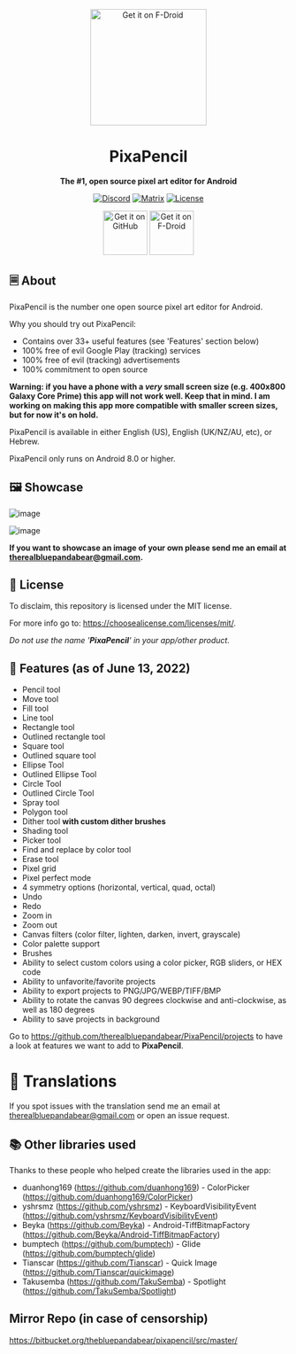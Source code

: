 <div align="center">
<img src="https://user-images.githubusercontent.com/50536495/170400421-0c3a1711-4484-42b1-995b-ee0095c3c7cb.png" width = "210" height = "210" alt="Get it on F-Droid"/>
  <h1>PixaPencil</h1>
  <p><b>The #1, open source pixel art editor for Android</b><br>

[![Discord](https://img.shields.io/badge/Discord-PixaPencil-blue.svg)](https://discord.com/invite/Ytm7WBMNz9)
[![Matrix](https://img.shields.io/badge/Matrix-PixaPencil-green.svg)](https://matrix.to/#/#pixapencil:matrix.org)
[![License](https://img.shields.io/badge/License-MIT-red.svg)](https://choosealicense.com/licenses/mit/)

[<img src="https://github.com/machiav3lli/oandbackupx/blob/034b226cea5c1b30eb4f6a6f313e4dadcbb0ece4/badge_github.png" alt="Get it on GitHub" height="80">](https://github.com/therealbluepandabear/PixaPencil/releases/latest)
[<img src="https://fdroid.gitlab.io/artwork/badge/get-it-on.png" alt="Get it on F-Droid" height="80">](https://f-droid.org/en/packages/com.therealbluepandabear.pixapencil/)
</div>

## 🗏 About

PixaPencil is the number one open source pixel art editor for Android.

Why you should try out PixaPencil:

- Contains over 33+ useful features (see 'Features' section below)
- 100% free of evil Google Play (tracking) services
- 100% free of evil (tracking) advertisements
- 100% commitment to open source

**Warning: if you have a phone with a _very_ small screen size (e.g. 400x800 Galaxy Core Prime) this app will not work well. Keep that in mind. I am working on making this app more compatible with smaller screen sizes, but for now it's on hold.**

PixaPencil is available in either English (US), English (UK/NZ/AU, etc), or Hebrew.

PixaPencil only runs on Android 8.0 or higher.

## 🖼️ Showcase

![image](https://user-images.githubusercontent.com/50536495/174203917-1a6e02d0-c63c-42d8-b8f6-932bb8d01994.png)

![image](https://user-images.githubusercontent.com/50536495/174204000-bf8a2b63-517f-40c4-ba96-4726061b9270.png)

**If you want to showcase an image of your own please send me an email at therealbluepandabear@gmail.com.**

## 📜 License

To disclaim, this repository is licensed under the MIT license.

For more info go to: https://choosealicense.com/licenses/mit/.

_Do not use the name '**PixaPencil**' in your app/other product._

## 📝 Features (as of June 13, 2022)
- Pencil tool
- Move tool
- Fill tool 
- Line tool
- Rectangle tool
- Outlined rectangle tool
- Square tool
- Outlined square tool
- Ellipse Tool
- Outlined Ellipse Tool
- Circle Tool
- Outlined Circle Tool
- Spray tool
- Polygon tool
- Dither tool **with custom dither brushes**
- Shading tool
- Picker tool
- Find and replace by color tool
- Erase tool
- Pixel grid
- Pixel perfect mode
- 4 symmetry options (horizontal, vertical, quad, octal) 
- Undo
- Redo
- Zoom in
- Zoom out
- Canvas filters (color filter, lighten, darken, invert, grayscale)
- Color palette support
- Brushes
- Ability to select custom colors using a color picker, RGB sliders, or HEX code
- Ability to unfavorite/favorite projects
- Ability to export projects to PNG/JPG/WEBP/TIFF/BMP
- Ability to rotate the canvas 90 degrees clockwise and anti-clockwise, as well as 180 degrees
- Ability to save projects in background

Go to https://github.com/therealbluepandabear/PixaPencil/projects to have a look at features we want to add to **PixaPencil**.

# 📓 Translations
If you spot issues with the translation send me an email at therealbluepandabear@gmail.com or open an issue request.

## 📚 Other libraries used
Thanks to these people who helped create the libraries used in the app:
- duanhong169 (https://github.com/duanhong169) - ColorPicker (https://github.com/duanhong169/ColorPicker)
- yshrsmz (https://github.com/yshrsmz) - KeyboardVisibilityEvent (https://github.com/yshrsmz/KeyboardVisibilityEvent) 
- Beyka (https://github.com/Beyka) - Android-TiffBitmapFactory (https://github.com/Beyka/Android-TiffBitmapFactory)
- bumptech (https://github.com/bumptech) - Glide (https://github.com/bumptech/glide)
- Tianscar (https://github.com/Tianscar) - Quick Image (https://github.com/Tianscar/quickimage) 
- Takusemba (https://github.com/TakuSemba) - Spotlight (https://github.com/TakuSemba/Spotlight)

## Mirror Repo (in case of censorship)

https://bitbucket.org/thebluepandabear/pixapencil/src/master/
